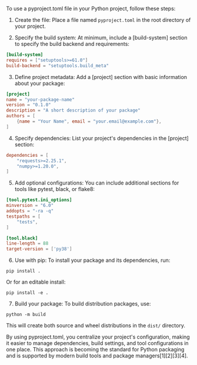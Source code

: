 To use a pyproject.toml file in your Python project, follow these steps:

1. Create the file:
Place a file named `pyproject.toml` in the root directory of your project.

2. Specify the build system:
At minimum, include a [build-system] section to specify the build backend and requirements:

```toml
[build-system]
requires = ["setuptools>=61.0"]
build-backend = "setuptools.build_meta"
```

3. Define project metadata:
Add a [project] section with basic information about your package:

```toml
[project]
name = "your-package-name"
version = "0.1.0"
description = "A short description of your package"
authors = [
    {name = "Your Name", email = "your.email@example.com"},
]
```

4. Specify dependencies:
List your project's dependencies in the [project] section:

```toml
dependencies = [
    "requests>=2.25.1",
    "numpy>=1.20.0",
]
```

5. Add optional configurations:
You can include additional sections for tools like pytest, black, or flake8:

```toml
[tool.pytest.ini_options]
minversion = "6.0"
addopts = "-ra -q"
testpaths = [
    "tests",
]

[tool.black]
line-length = 88
target-version = ['py38']
```

6. Use with pip:
To install your package and its dependencies, run:

```
pip install .
```

Or for an editable install:

```
pip install -e .
```

7. Build your package:
To build distribution packages, use:

```
python -m build
```

This will create both source and wheel distributions in the `dist/` directory.

By using pyproject.toml, you centralize your project's configuration, making it easier to manage dependencies, build settings, and tool configurations in one place. This approach is becoming the standard for Python packaging and is supported by modern build tools and package managers[1][2][3][4].

